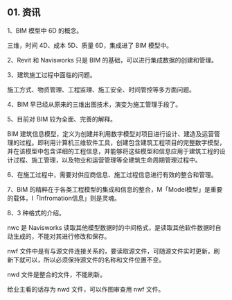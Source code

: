 ## 01. 资讯

1、BIM 模型中 6D 的概念。

三维，时间 4D、成本 5D、质量 6D，集成进了 BIM 模型中。

2、Revit 和 Navisworks 只是 BIM 的基础，可以进行集成数据的创建和管理。

3、建筑施工过程中面临的问题。

施工方式、物资管理、工程监理、施工安全、时间管控等多方面问题。

4、BIM 早已经从原来的三维出图技术，演变为施工管理手段了。

5、目前对 BIM 较为全面、完善的解释。

BIM 建筑信息模型，定义为创建并利用数字模型对项目进行设计、建造及运营管理的过程。即利用计算机三维软件工具，创建包含建筑工程项目的完整数字模型，并在该模型中包含详细的工程信息，并能够将这些模型和信息应用于建筑工程的设计过程、施工管理，以及物业和运营管理等全建筑生命周期管理过程中。

6、在施工过程中，需要对供应商信息、施工过程信息进行有效的整合和管理。

7、BIM 的精粹在于各类工程模型的集成和信息的整合，M「Model模型」是重要的载体，I「Infromation信息」则是灵魂。

8、3 种格式的介绍。

nwc 是 Navisworks 读取其他模型数据时的中间格式，是读取其他软件数据时自动生成的，不能对其进行修改和保存。

nwf 文件中是有与源文件连接关系的，要读取源文件，可随源文件实时更新，刷新下就可以，所以必须保持源文件的名称和文件位置不变。

nwd 文件是整合的文件，不能刷新。

给业主看的话存为 nwd 文件，可以作图审查用 nwf 文件。
